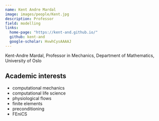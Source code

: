```yaml
---
name: Kent Andre Mardal
image: images/people/Kent.jpg
description: Professor
field: modelling 
links:
  home-page: "https://kent-and.github.io/"
  github: kent-and
  google-scholar: HvwhCysAAAAJ
---
```


Kent-Andre Mardal, Professor in Mechanics, Department of Mathematics, University of Oslo

## Academic interests
- computational mechanics 
- computational life science 
- physiological flows 
- finite elements 
- preconditioning 
- FEniCS